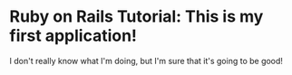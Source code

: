 #	Ruby on Rails Tutorial: This is my first application!

I don't really know what I'm doing, but I'm sure that it's going to be
good!
